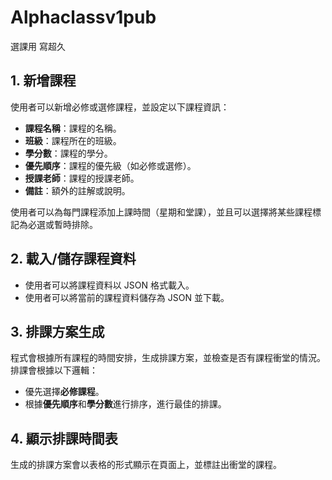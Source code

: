 # Alphaclassv1pub
選課用 寫超久
## 1. 新增課程
使用者可以新增必修或選修課程，並設定以下課程資訊：
- **課程名稱**：課程的名稱。
- **班級**：課程所在的班級。
- **學分數**：課程的學分。
- **優先順序**：課程的優先級（如必修或選修）。
- **授課老師**：課程的授課老師。
- **備註**：額外的註解或說明。

使用者可以為每門課程添加上課時間（星期和堂課），並且可以選擇將某些課程標記為必選或暫時排除。

## 2. 載入/儲存課程資料
- 使用者可以將課程資料以 JSON 格式載入。
- 使用者可以將當前的課程資料儲存為 JSON 並下載。

## 3. 排課方案生成
程式會根據所有課程的時間安排，生成排課方案，並檢查是否有課程衝堂的情況。排課會根據以下邏輯：
- 優先選擇**必修課程**。
- 根據**優先順序**和**學分數**進行排序，進行最佳的排課。

## 4. 顯示排課時間表
生成的排課方案會以表格的形式顯示在頁面上，並標註出衝堂的課程。
